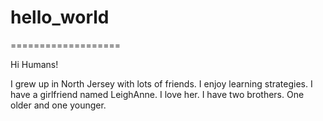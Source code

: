 # hello_world
===================

Hi Humans!

 I grew up in North Jersey with lots of friends.
 I enjoy learning strategies.
 I have a girlfriend named LeighAnne. I love her.
 I have two brothers. One older and one younger.
